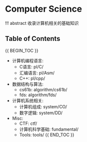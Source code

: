 # Computer Science

!!! abstract
    收录计算机相关的基础知识

## Table of Contents

{{ BEGIN_TOC }}
- 计算机编程语言:
  - C语言: pl/C/
  - 汇编语言: pl/Asm/
  - C++: pl/cpp/
- 数据结构与算法:
  - cs61b: algorithm/cs61b/
  - fds: algorithm/fds/
- 计算机系统相关:
  - 计算机组成: system/CO/
  - 数字逻辑: system/DD/
- Misc:
  - CTF: ctf/
  - 计算机科学基础: fundamental/
  - Tools: tools/
{{ END_TOC }}